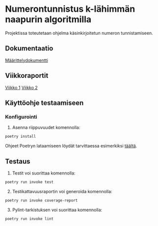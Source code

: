 # Numerontunnistus k-lähimmän naapurin algoritmilla

Projektissa toteutetaan ohjelma käsinkirjoitetun numeron tunnistamiseen.

## Dokumentaatio

[Määrittelydokumentti](https://github.com/jeesp/tiralabra/blob/main/dokumentaatio/maarittelydokumentti.md)

## Viikkoraportit

[Viikko 1](https://github.com/jeesp/tiralabra/blob/main/dokumentaatio/viikkoraportit/viikko1.md)
[Viikko 2](https://github.com/jeesp/tiralabra/blob/main/dokumentaatio/viikkoraportit/viikko2.md)

## Käyttöohje testaamiseen

<h3> Konfigurointi </h3>

1. Asenna riippuvuudet komennolla:

```bash
poetry install
```

Ohjeet Poetryn lataamiseen löydät tarvittaessa esimerkiksi [täältä](https://ohjelmistotekniikka-hy.github.io/python/poetry).

## Testaus

1. Testit voi suorittaa komennolla:

```bash
poetry run invoke test
```

2. Testikattavuusraportin voi generoida komennolla:

```bash
poetry run invoke coverage-report
```

3. Pylint-tarkistuksen voi suorittaa komennolla:

```bash
poetry run invoke lint
```
